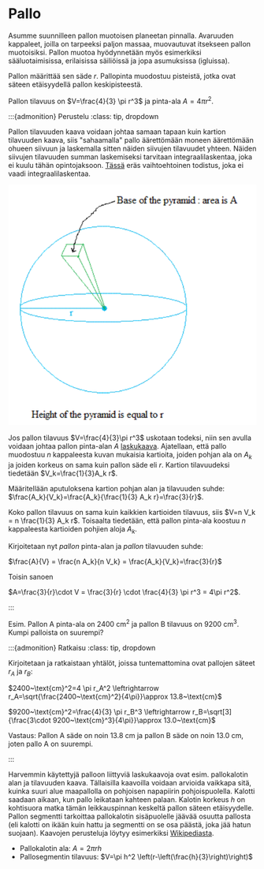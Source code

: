 # Pallo

Asumme suunnilleen pallon muotoisen planeetan pinnalla. Avaruuden kappaleet, joilla on tarpeeksi paljon massaa, muovautuvat itsekseen pallon muotoisiksi. Pallon muotoa hyödynnetään myös esimerkiksi sääluotaimisissa, erilaisissa säiliöissä ja jopa asumuksissa (igluissa).

Pallon määrittää sen säde $r$. Pallopinta muodostuu pisteistä, jotka ovat säteen etäisyydellä pallon keskipisteestä.

Pallon tilavuus on $V=\frac{4}{3} \pi r^3$ ja pinta-ala $A=4 \pi r^2$.

:::{admonition} Perustelu
:class: tip, dropdown

Pallon tilavuuden kaava voidaan johtaa samaan tapaan kuin kartion tilavuuden kaava, siis "sahaamalla" pallo äärettömään moneen äärettömään ohueen siivuun ja laskemalla sitten näiden siivujen tilavuudet yhteen. Näiden siivujen tilavuuden summan laskemiseksi tarvitaan integraalilaskentaa, joka ei kuulu tähän opintojaksoon. [Tässä](https://gingersnapsmath.wordpress.com/2016/04/04/the-volume-of-a-sphere-without-calculus/comment-page-1/) eräs vaihtoehtoinen todistus, joka ei vaadi integraalilaskentaa.

![Pallon ala](pallon_ala.png "Pallon pinta-ala")

Jos pallon tilavuus $V=\frac{4}{3}\pi r^3$ uskotaan todeksi, niin sen avulla voidaan johtaa pallon pinta-alan $A$ [laskukaava](https://www.basic-mathematics.com/surface-area-of-a-sphere.html). Ajatellaan, että pallo muodostuu $n$ kappaleesta kuvan mukaisia kartioita, joiden pohjan ala on $A_k$ ja joiden korkeus on sama kuin pallon säde eli $r$. Kartion tilavuudeksi tiedetään $V_k=\frac{1}{3}A_k r$.

Määritellään aputuloksena kartion pohjan alan ja tilavuuden suhde: $\frac{A_k}{V_k}=\frac{A_k}{\frac{1}{3} A_k r}=\frac{3}{r}$. 

Koko pallon tilavuus on sama kuin kaikkien kartioiden tilavuus, siis $V=n V_k = n \frac{1}{3} A_k r$. Toisaalta tiedetään, että pallon pinta-ala koostuu $n$ kappaleesta kartioiden pohjien aloja $A_k$.

Kirjoitetaan nyt *pallon* pinta-alan ja *pallon* tilavuuden suhde:

$\frac{A}{V} = \frac{n A_k}{n V_k} = \frac{A_k}{V_k}=\frac{3}{r}$

Toisin sanoen

$A=\frac{3}{r}\cdot V = \frac{3}{r} \cdot \frac{4}{3} \pi r^3 = 4\pi r^2$.

:::

Esim. Pallon A pinta-ala on $2400~\text{cm}^2$ ja pallon B tilavuus on $9200~\text{cm}^3$. Kumpi palloista on suurempi?

:::{admonition} Ratkaisu
:class: tip, dropdown

Kirjoitetaan ja ratkaistaan yhtälöt, joissa tuntemattomina ovat pallojen säteet $r_A$ ja $r_B$:

$2400~\text{cm}^2=4 \pi r_A^2 \leftrightarrow r_A=\sqrt{\frac{2400~\text{cm}^2}{4\pi}}\approx 13.8~\text{cm}$

$9200~\text{cm}^2=\frac{4}{3} \pi r_B^3 \leftrightarrow r_B=\sqrt[3]{\frac{3\cdot 9200~\text{cm}^3}{4\pi}}\approx 13.0~\text{cm}$

Vastaus: Pallon A säde on noin 13.8 cm ja pallon B säde on noin 13.0 cm, joten pallo A on suurempi.

:::

Harvemmin käytettyjä palloon liittyviä laskukaavoja ovat esim. pallokalotin alan ja tilavuuden kaava. Tällaisilla kaavoilla voidaan arvioida vaikkapa sitä, kuinka suuri alue maapallolla on pohjoisen napapiirin pohjoispuolella. Kalotti saadaan aikaan, kun pallo leikataan kahteen palaan. Kalotin korkeus $h$ on kohtisuora matka tämän leikkauspinnan keskeltä pallon säteen etäisyydelle. Pallon segmentti tarkoittaa pallokalotin sisäpuolelle jäävää osuutta pallosta (eli kalotti on ikään kuin hattu ja segmentti on se osa päästä, joka jää hatun suojaan). Kaavojen perusteluja löytyy esimerkiksi [Wikipediasta](https://en.wikipedia.org/wiki/Spherical_cap).

- Pallokalotin ala: $A= 2 \pi r h$
- Pallosegmentin tilavuus: $V=\pi h^2 \left(r-\left(\frac{h}{3}\right)\right)$

